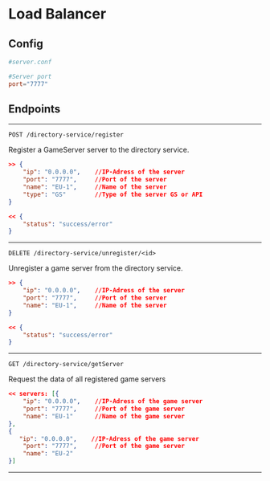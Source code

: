 # Load Balancer

## Config

```conf
#server.conf

#Server port
port="7777"
```

## Endpoints

***

``POST /directory-service/register``

Register a GameServer server to the directory service.

```json
>> {
    "ip": "0.0.0.0",    //IP-Adress of the server
    "port": "7777",     //Port of the server
    "name": "EU-1",     //Name of the server
    "type": "GS"        //Type of the server GS or API
}
```
```json
<< {
    "status": "success/error" 
}
```
***

``DELETE /directory-service/unregister/<id>``

Unregister a game server from the directory service.

```json
>> {
    "ip": "0.0.0.0",    //IP-Adress of the server
    "port": "7777",     //Port of the server
    "name": "EU-1",     //Name of the server
}
```
```json
<< {
    "status": "success/error" 
}
```
***

``GET /directory-service/getServer``

Request the data of all registered game servers

```json
<< servers: [{
    "ip": "0.0.0.0",    //IP-Adress of the game server
    "port": "7777",     //Port of the game server
    "name": "EU-1"      //Name of the game server
}, 
{
   "ip": "0.0.0.0",    //IP-Adress of the game server
    "port": "7777",     //Port of the game server
    "name": "EU-2"     
}]
```

***